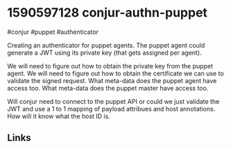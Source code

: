 # 1590597128 conjur-authn-puppet
#conjur #puppet #authenticator

Creating an authenticator for puppet agents. The puppet agent could generate a JWT using its private key (that gets assigned per agent).

We will need to figure out how to obtain the private key from the puppet agent.
We will need to figure out how to obtain the certificate we can use to validate the signed request.
What meta-data does the puppet agent have access too.
What meta-data does the puppet master have access too.

Will conjur need to connect to the puppet API or could we just validate the JWT and use a 1 to 1 mapping of payload attribues and host annotations.
How will it know what the host ID is.
 


## Links
